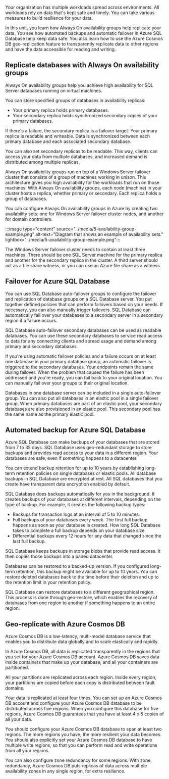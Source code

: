 Your organization has multiple workloads spread across environments. All workloads rely on data that's kept safe and timely. You can take various measures to build resilience for your data.

In this unit, you learn how Always On availability groups help replicate your data. You see how automated backups and automatic failover in Azure SQL Database help keep data safe. You also learn how to use the Azure Cosmos DB geo-replication feature to transparently replicate data to other regions and have the data accessible for reading and writing.

## Replicate databases with Always On availability groups

Always On availability groups help you achieve high availability for SQL Server databases running on virtual machines.

You can store specified groups of databases in availability replicas:

- Your primary replica holds primary databases.
- Your secondary replica holds synchronized secondary copies of your primary databases.

If there's a failure, the secondary replica is a failover target. Your primary replica is readable and writeable. Data is synchronized between each primary database and each associated secondary database.

You can also set secondary replicas to be readable. This way, clients can access your data from multiple databases, and increased demand is distributed among multiple replicas.

Always On availability groups run on top of a Windows Server failover cluster that consists of a group of machines working in unison. This architecture gives you high availability for the workloads that run on those machines. With Always On availability groups, each node (machine) in your cluster hosts a replica, whether primary or secondary. Each replica holds a group of databases.

You can configure Always On availability groups in Azure by creating two availability sets: one for Windows Server failover cluster nodes, and another for domain controllers.

:::image type="content" source="../media/5-availability-group-example.png" alt-text="Diagram that shows an example of availability sets." lightbox="../media/5-availability-group-example.png":::

The Windows Server failover cluster needs to contain at least three machines. There should be one SQL Server machine for the primary replica and another for the secondary replica in the cluster. A third server should act as a file share witness, or you can use an Azure file share as a witness.

## Failover for Azure SQL Database

You can use SQL Database auto-failover groups to configure the failover and replication of database groups on a SQL Database server. You put together defined policies that can perform failovers based on your needs. If necessary, you can also manually trigger failovers. SQL Database can automatically fail over your databases to a secondary server in a secondary region if a failure occurs.

SQL Database auto-failover secondary databases can be used as readable databases. You can use these secondary databases to service read access to data for any connecting clients and spread usage and demand among primary and secondary databases.

If you're using automatic failover policies and a failure occurs on at least one database in your primary database group, an automatic failover is triggered to the secondary databases. Your endpoints remain the same during failover. When the problem that caused the failure has been addressed and you're ready, you can fail back to your original location. You can manually fail over your groups to their original location.

Databases in one database server can be included in a single auto-failover group. You can also put all databases in an elastic pool in a single failover group. When primary databases are part of an elastic pool, your secondary databases are also provisioned in an elastic pool. This secondary pool has the same name as the primary elastic pool.

## Automated backup for Azure SQL Database

Azure SQL Database can make backups of your databases that are stored from 7 to 35 days. SQL Database uses geo-redundant storage to store backups and provides read access to your data in a different region. Your databases are safe, even if something happens to a datacenter.

You can extend backup retention for up to 10 years by establishing long-term retention policies on single databases or elastic pools. All database backups in SQL Database are encrypted at rest. All SQL databases that you create have transparent data encryption enabled by default.

SQL Database does backups automatically for you in the background. It creates backups of your databases at different intervals, depending on the type of backup. For example, it creates the following backup types:

- Backups for transaction logs at an interval of 5 to 10 minutes.
- Full backups of your databases every week. The first full backup happens as soon as your database is created. How long SQL Database takes to complete a full backup depends on your database size.
- Differential backups every 12 hours for any data that changed since the last full backup.

SQL Database keeps backups in storage blobs that provide read access. It then copies those backups into a paired datacenter.

Databases can be restored to a backed-up version. If you configured long-term retention, this backup might be available for up to 10 years. You can restore deleted databases back to the time before their deletion and up to the retention limit in your retention policy.

SQL Database can restore databases to a different geographical region. This process is done through geo-restore, which enables the recovery of databases from one region to another if something happens to an entire region.

## Geo-replicate with Azure Cosmos DB

Azure Cosmos DB is a low-latency, multi-model database service that enables you to distribute data globally and to scale elastically and rapidly.

In Azure Cosmos DB, all data is replicated transparently in the regions that you set for your Azure Cosmos DB account. Azure Cosmos DB saves data inside containers that make up your database, and all your containers are partitioned.

All your partitions are replicated across each region. Inside every region, your partitions are copied before each copy is distributed between fault domains.

Your data is replicated at least four times. You can set up an Azure Cosmos DB account and configure your Azure Cosmos DB database to be distributed across five regions. When you configure this database for five regions, Azure Cosmos DB guarantees that you have at least 4 x 5 copies of all your data.

You should configure your Azure Cosmos DB database to span at least two regions. The more regions you have, the more resilient your data becomes. You should also explicitly set your Azure Cosmos DB database to have multiple write regions, so that you can perform read and write operations from all your regions.

You can also configure zone redundancy for some regions. With zone redundancy, Azure Cosmos DB puts replicas of data across multiple availability zones in any single region, for extra resilience.
